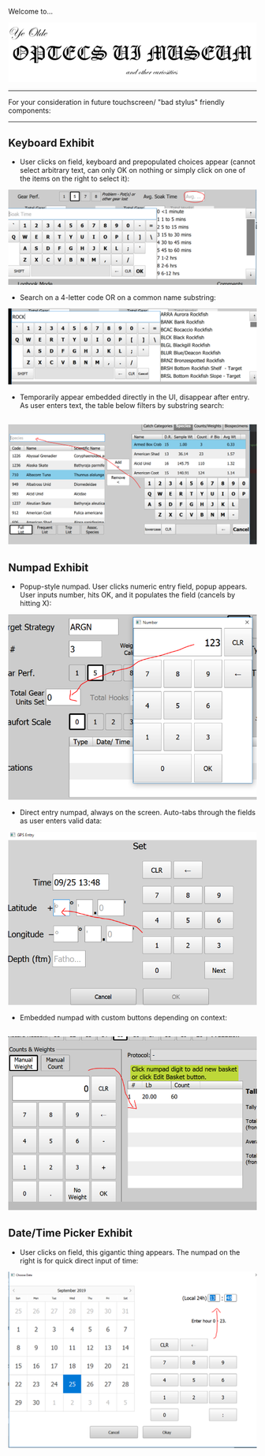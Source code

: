 Welcome to...

![OptecsMuseumTitle](optecs_ui_img/OPTECSUITitle.png)

---

For your consideration in future touchscreen/ "bad stylus" friendly components:

---

## Keyboard Exhibit

- User clicks on field, keyboard and prepopulated choices appear (cannot select arbitrary text, can only OK on nothing or simply click on one of the items on the right to select it):

![Prepopulated Keyboard](optecs_ui_img/keyboard-prepopulated.png)

- Search on a 4-letter code OR on a common name substring:

![Search on 4-letter code or substring](optecs_ui_img/keyboard-filterboth.png)

- Temporarily appear embedded directly in the UI, disappear after entry. As user enters text, the table below filters by substring search:

## ![Search on 4-letter code or substring](optecs_ui_img/keyboard-vanishing.png)

## Numpad Exhibit

- Popup-style numpad. User clicks numeric entry field, popup appears. User inputs number, hits OK, and it populates the field (cancels by hitting X):

![Numpad](optecs_ui_img/numpad-popup.png)

- Direct entry numpad, always on the screen. Auto-tabs through the fields as user enters valid data:

![Numpad](optecs_ui_img/numpad-direct.png)

- Embedded numpad with custom buttons depending on context:

## ![Numpad](optecs_ui_img/numpad-custombuttons.png)

## Date/Time Picker Exhibit

- User clicks on field, this gigantic thing appears. The numpad on the right is for quick direct input of time:

![DateTime](optecs_ui_img/date-time-picker.png)
